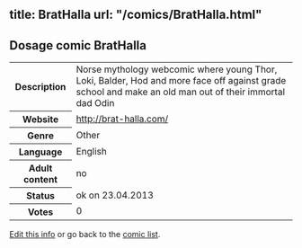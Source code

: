 title: BratHalla
url: "/comics/BratHalla.html"
---
Dosage comic BratHalla
-----------------------------------------

<table class="comicinfo">
<tr>
<th>Description</th><td>Norse mythology webcomic where young Thor, Loki, Balder, Hod and more face off against grade school and make an old man out of their immortal dad Odin</td>
</tr>
<tr>
<th>Website</th><td><a href="http://brat-halla.com/">http://brat-halla.com/</a></td>
</tr>
<tr>
<th>Genre</th><td>Other</td>
</tr>
<tr>
<th>Language</th><td>English</td>
</tr>
<tr>
<th>Adult content</th><td>no</td>
</tr>
<tr>
<th>Status</th><td>ok on 23.04.2013</td>
</tr>
<tr>
<th>Votes</th><td>0</div></td>
</tr>
</table>

[Edit this info](/comics/BratHalla_edit.html) or go back to the [comic list](../comic-index.html).
